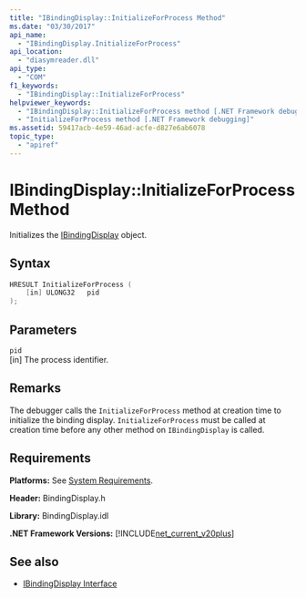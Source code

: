 ```yaml
---
title: "IBindingDisplay::InitializeForProcess Method"
ms.date: "03/30/2017"
api_name: 
  - "IBindingDisplay.InitializeForProcess"
api_location: 
  - "diasymreader.dll"
api_type: 
  - "COM"
f1_keywords: 
  - "IBindingDisplay::InitializeForProcess"
helpviewer_keywords: 
  - "IBindingDisplay::InitializeForProcess method [.NET Framework debugging]"
  - "InitializeForProcess method [.NET Framework debugging]"
ms.assetid: 59417acb-4e59-46ad-acfe-d827e6ab6078
topic_type: 
  - "apiref"
---
```

# IBindingDisplay::InitializeForProcess Method
Initializes the [IBindingDisplay](../../../../docs/framework/unmanaged-api/diagnostics/ibindingdisplay-interface.md) object.  
  
## Syntax  
  
```cpp  
HRESULT InitializeForProcess (  
    [in] ULONG32   pid  
);  
```  
  
## Parameters  
 `pid`  
 [in] The process identifier.  
  
## Remarks  
 The debugger calls the `InitializeForProcess` method at creation time to initialize the binding display. `InitializeForProcess` must be called at creation time before any other method on `IBindingDisplay` is called.  
  
## Requirements  
 **Platforms:** See [System Requirements](../../../../docs/framework/get-started/system-requirements.md).  
  
 **Header:** BindingDisplay.h  
  
 **Library:** BindingDisplay.idl  
  
 **.NET Framework Versions:** [!INCLUDE[net_current_v20plus](../../../../includes/net-current-v20plus-md.md)]  
  
## See also

- [IBindingDisplay Interface](../../../../docs/framework/unmanaged-api/diagnostics/ibindingdisplay-interface.md)
